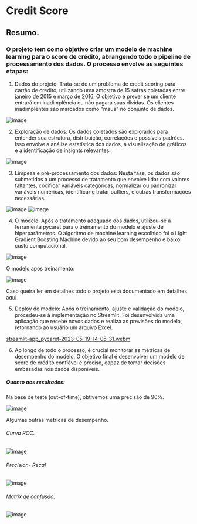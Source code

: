 # Credit Score

## Resumo.
### O projeto tem como objetivo criar um modelo de machine learning para o score de crédito, abrangendo todo o pipeline de processamento dos dados. O processo envolve as seguintes etapas:

1. Dados do projeto: Trata-se de um problema de credit scoring para cartão de crédito, utilizando uma amostra de 15 safras coletadas entre janeiro de 2015 e março de 2016. O objetivo é prever se um cliente entrará em inadimplência ou não pagará suas dívidas. Os clientes inadimplentes são marcados como "maus" no conjunto de dados.

![image](https://github.com/sannlin9/Projeto-Credit-Score/assets/125318548/cb224e60-6b4d-46f2-96d6-50b957ece596)


2. Exploração de dados: Os dados coletados são explorados para entender sua estrutura, distribuição, correlações e possíveis padrões. Isso envolve a análise estatística dos dados, a visualização de gráficos e a identificação de insights relevantes.

![image](https://github.com/sannlin9/Projeto-Credit-Score/assets/125318548/21bf3901-bd38-4c93-977b-feebe2a1a90c)


3. Limpeza e pré-processamento dos dados: Nesta fase, os dados são submetidos a um processo de tratamento que envolve lidar com valores faltantes, codificar variáveis categóricas, normalizar ou padronizar variáveis numéricas, identificar e tratar outliers, e outras transformações necessárias.

![image](https://github.com/sannlin9/Projeto-Credit-Score/assets/125318548/4f270f0e-8562-4d1d-a639-4f6580c2270b)
![image](https://github.com/sannlin9/Projeto-Credit-Score/assets/125318548/0aded210-edac-4425-b1bf-d607738a88ed)


4. O modelo: Após o tratamento adequado dos dados, utilizou-se a ferramenta pycaret para o treinamento do modelo e ajuste de hiperparâmetros. O algoritmo de machine learning escolhido foi o Light Gradient Boosting Machine devido ao seu bom desempenho e baixo custo computacional.

![image](https://github.com/sannlin9/Projeto-Credit-Score/assets/125318548/2627d998-76c0-4b73-bddc-6a047d0e1032)

O modelo apos treinamento:

![image](https://github.com/sannlin9/Projeto-Credit-Score/assets/125318548/df4d3393-0c4e-465a-8189-aa110b6e75d2)

Caso queira ler em detalhes todo o projeto está documentado em detalhes [aqui](https://github.com/sannlin9/Projeto-Credit-Score/blob/main/Desenvolvimento..ipynb).

5. Deploy do modelo: Após o treinamento, ajuste e validação do modelo, procedeu-se à implementação no Streamlit. Foi desenvolvida uma aplicação que recebe novos dados e realiza as previsões do modelo, retornando ao usuário um arquivo Excel.

[streamlit-app_pycaret-2023-05-19-14-05-31.webm](https://github.com/sannlin9/Projeto-Credit-Score/assets/125318548/9ca5b992-8d65-43da-a6cf-75aa6e7628c3)


6. Ao longo de todo o processo, é crucial monitorar as métricas de desempenho do modelo. O objetivo final é desenvolver um modelo de score de crédito confiável e preciso, capaz de tomar decisões embasadas nos dados disponíveis.

##### Quanto aos resultados:

Na base de teste (out-of-time), obtivemos uma precisão de 90%.

![image](https://github.com/sannlin9/Projeto-Credit-Score/assets/125318548/3374b56e-81c1-4b1b-8ab3-94f0ec8f724c)

Algumas outras metricas de desempenho.

###### Curva ROC.
![image](https://github.com/sannlin9/Projeto-Credit-Score/assets/125318548/00ce5685-3b60-4bc6-94d0-f5a84dc2532c)

###### Precision- Recal

![image](https://github.com/sannlin9/Projeto-Credit-Score/assets/125318548/62014e44-b5d3-4646-8186-502b7df6a190)

###### Matrix de confusão.

![image](https://github.com/sannlin9/Projeto-Credit-Score/assets/125318548/e43e75f1-a521-4d7b-b832-7be02d219ba7)


